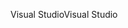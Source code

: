<span data-ttu-id="ec871-101">Visual Studio</span><span class="sxs-lookup"><span data-stu-id="ec871-101">Visual Studio</span></span>